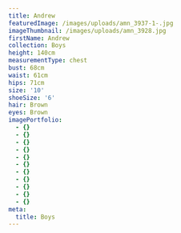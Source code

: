 ```yaml
---
title: Andrew
featuredImage: /images/uploads/amn_3937-1-.jpg
imageThumbnail: /images/uploads/amn_3928.jpg
firstName: Andrew
collection: Boys
height: 140cm
measurementType: chest
bust: 68cm
waist: 61cm
hips: 71cm
size: '10'
shoeSize: '6'
hair: Brown
eyes: Brown
imagePortfolio:
  - {}
  - {}
  - {}
  - {}
  - {}
  - {}
  - {}
  - {}
  - {}
  - {}
  - {}
meta:
  title: Boys
---
```


